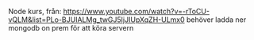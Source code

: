 Node kurs, från: https://www.youtube.com/watch?v=-rToCU-vQLM&list=PLo-BJUIALMg_twGJ5IjJIUpXqZH-ULmx0
behöver ladda ner mongodb on prem för att köra servern